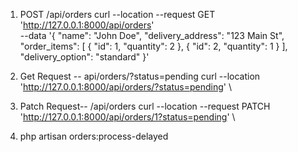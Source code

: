 1) POST /api/orders
curl --location --request GET 'http://127.0.0.1:8000/api/orders' \
--data '{
    "name": "John Doe",
    "delivery_address": "123 Main St",
    "order_items": [
        {
            "id": 1,
            "quantity": 2
        },
        {
            "id": 2,
            "quantity": 1
        }
    ],
    "delivery_option": "standard"
}'


2) Get Request -- api/orders/?status=pending
curl --location 'http://127.0.0.1:8000/api/orders/?status=pending' \


3) Patch Request-- /api/orders
curl --location --request PATCH 'http://127.0.0.1:8000/api/orders/1?status=pending' \


4) php artisan orders:process-delayed
